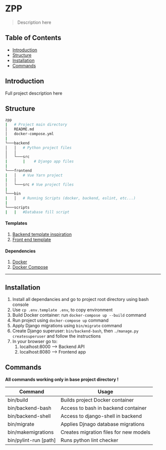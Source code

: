# ZPP

> Description here

## Table of Contents

- [Introduction](#introduction)
- [Structure](#structure)
- [Installation](#installation)
- [Commands](#commands)

## Introduction

Full project description here

## Structure

```bash
zpp
|   # Project main directory
│   README.md
│   docker-compose.yml
|
└───backend
│   │   # Python project files
│   │
│   └───src
|       |    # Django app files
|
└───frontend
|   │   # Vue Yarn project
|   │
│   └───src # Vue project files
|
└───bin
|   │   # Running Scripts (docker, backend, eslint, etc...)
|
└───scripts
|   |   #Database fill script
```

#### Templates

1. [Backend template inspiration](http://gregblogs.com/how-the-do-i-build-a-django-django-rest-framework-angular-1-1-x-and-webpack-project/#prereqs)
2. [Front end template](https://github.com/vuejs-templates/webpack)

#### Dependencies

1. [Docker](https://docs.docker.com/engine/installation)
2. [Docker Compose](https://docs.docker.com/compose/install)

---
## Installation

1. Install all dependancies and go to project root directory using bash console
2. Use `cp .env.template .env`, to copy environment
3. Build Docker container: run `docker-compose up --build` command
4. Run project using `docker-compose up` command
5. Apply Django migrations using `bin/migrate` command
7. Create Django superuser: `bin/backend-bash`, then `./manage.py createsuperuser` and follow the instructions
8. In your browser go to:
   1. localhost:8000 —> Backend API
   2. localhost:8080 —> Frontend app

## Commands

**All commands working only in base project directory !**

| Command               | Usage                                    |
| --------------------- | ---------------------------------------- |
| bin/build             | Builds project Docker container          |
| bin/backend-bash      | Access to bash in backend container      |
| bin/backend-shell     | Access to django-shell in backend        |
| bin/migrate           | Applies Djnago database migrations       |
| bin/makemigrations    | Creates migration files for new models   |
| bin/pylint-run [path] | Runs python lint checker                 |
